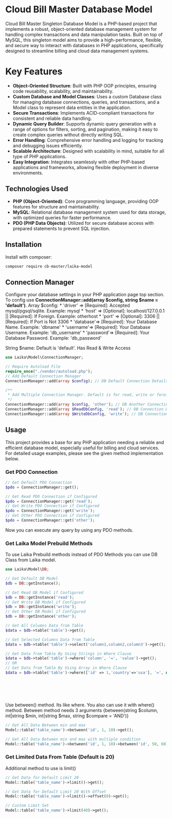 # Cloud Bill Master Database Model
Cloud Bill Master Singleton Database Model is a PHP-based project that implements a robust, object-oriented database management system for handling complex transactions and data manipulation tasks. Built on top of MySQL, this singleton model aims to provide a high-performance, flexible, and secure way to interact with databases in PHP applications, specifically designed to streamline billing and cloud data management systems.

# Key Features
* <b>Object-Oriented Structure</b>: Built with PHP OOP principles, ensuring code reusability, scalability, and maintainability.</br>
* <b>Custom Database and Model Classes</b>: Uses a custom Database class for managing database connections, queries, and transactions, and a Model class to represent data entities in the application.</br>
* <b>Secure Transactions</b>: Implements ACID-compliant transactions for consistent and reliable data handling.</br>
* <b>Dynamic Query Builder</b>: Supports dynamic query generation with a range of options for filters, sorting, and pagination, making it easy to create complex queries without directly writing SQL.</br>
* <b>Error Handling</b>: Comprehensive error handling and logging for tracking and debugging issues efficiently.</br>
* <b>Scalable Architecture</b>: Designed with scalability in mind, suitable for all type of PHP applications.</br>
* <b>Easy Integration</b>: Integrates seamlessly with other PHP-based applications and frameworks, allowing flexible deployment in diverse environments.</br>

## Technologies Used
* <b>PHP (Object-Oriented)</b>: Core programming language, providing OOP features for structure and maintainability.</br>
* <b>MySQL</b>: Relational database management system used for data storage, with optimized queries for faster performance.</br>
* <b>PDO (PHP Data Objects)</b>: Utilized for secure database access with prepared statements to prevent SQL injection.</br>

## Installation
Install with composer:
```bash
composer require cb-master/laika-model
```
##  Connection Manager
Configure your database settings in your PHP application page top section.
To config use <b>ConnectionManager::add(array $config, string $name = 'default')</b>.
Array $config:
    * 'driver'  => [Required]: Accepted mysql/pgsql/sqlite. Example: mysql
    * 'host'    => [Optional]: localhost/127.0.0.1 || [Required]: If Foreign. Example: otherhost
    * 'port'    => [Optional]: 3306 || [Required]: If Port is Not 3306
    * 'database'=> [Required]: Your Database Name. Example: 'dbname'
    * 'username'=> [Required]: Your Database Username. Example: 'db_username'
    * 'password'=> [Required]: Your Database Password. Example: 'db_password'

String $name: Default is 'default'. Has Read & Write Access

```php
use Laika\Model\ConnectionManager;

// Require Autoload File
require_once("./vendor/autoload.php");
// Add Default Connection Manager
ConnectionManager::add(array $config); // DB Default Connection Details for Read & Write both

/**
 * Add Multiple Connection Manager. Default is for read, write or foreign
 */
ConnectionManager::add(array $config, 'other'); // DB Another Connection for Read & Write. Local or Foreign
ConnectionManager::add(array $ReadDbConfig, 'read'); // DB Connection Details for Read
ConnectionManager::add(array $WriteDbConfig, 'write'); // DB Connection Details for Write
```
## Usage
This project provides a base for any PHP application needing a reliable and efficient database model, especially useful for billing and cloud services. For detailed usage examples, please see the given method implementation below.

### Get PDO Connection
```php
// Get Default PDO Connection
$pdo = ConnectionManager::get();

// Get Read PDO Connection if Configured
$pdo = ConnectionManager::get('read');
// Get Write PDO Connection if Configured
$pdo = ConnectionManager::get('write');
// Get Other PDO Connection if Configured
$pdo = ConnectionManager::get('other');
```
Now you can execute any query by using any PDO methods.
### Get Laika Model Prebuild Methods
To use Laika Prebuild methods instead of PDO Methods you can use DB Class from Laika model.

```php
use Laika\Model\DB;

// Get Default DB Model
$db = DB::getInstance();

// Get Read DB Model if Configured
$db = DB::getInstance('read');
// Get Write DB Model if Configured
$db = DB::getInstance('write');
// Get Other DB Model if Configured
$db = DB::getInstance('other');

// Get All Columns Data from Table
$data = $db->table('table')->get();

// Get Selected Columns Data from Table
$data = $db->table('table')->select('column1,column2,column3')->get();

// Get Data from Table By Using Strings in Where Clause
$data = $db->table('table')->where('column', '=', 'value')->get();
// OR
// Get Data from Table By Using Array in Where Clause
$data = $db->table('table')->where(['id' => 1,'country'=>'usa'], '=', null, 'AND')->get();







```
Use between() method. Its like where. You also can use it with where() method. Between method needs 3 arguments {between(string $column, int|string $min, int|string $max, string $compare = 'AND')}
```php
// Get All Data Between min and max
Model::table('table_name')->between('id', 1, 10)->get();

// Get All Data Between min and max with multiple condition
Model::table('table_name')->between('id', 1, 10)->between('id', 50, 60)->get();

```

### Get Limited Data From Table (Default is 20)
Additional method to use is limit()
```php
// Get Data for Default Limit 20
Model::table('table_name')->limit()->get();

// Get Data for Default Limit 20 With Offset
Model::table('table_name')->limit()->offset(0)->get();

// Custom Limit Set
Model::table('table_name')->limit(40)->get();
```
